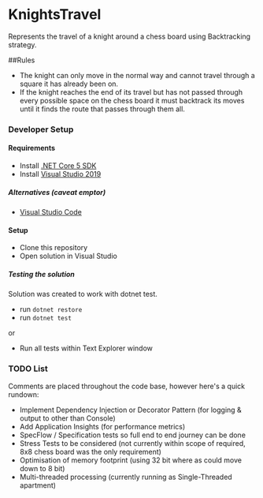 # KnightsTravel
Represents the travel of a knight around a chess board using Backtracking strategy.

##Rules
- The knight can only move in the normal way and cannot travel through a square it has already been on.
- If the knight reaches the end of its travel but has not passed through every possible space on the chess board it must backtrack its moves until it finds the route that passes through them all.

### Developer Setup
#### Requirements
- Install [.NET Core 5 SDK](https://www.microsoft.com/net/download)
- Install [Visual Studio 2019](https://www.visualstudio.com/downloads)

##### Alternatives (caveat emptor)
- [Visual Studio Code](https://code.visualstudio.com/download)

#### Setup
- Clone this repository
- Open solution in Visual Studio

##### Testing the solution

Solution was created to work with dotnet test.

- run `dotnet restore`
- run `dotnet test`

or

- Run all tests within Text Explorer window

### TODO List
Comments are placed throughout the code base, however here's a quick rundown:
- Implement Dependency Injection or Decorator Pattern (for logging & output to other than Console)
- Add Application Insights (for performance metrics)
- SpecFlow / Specification tests so full end to end journey can be done
- Stress Tests to be considered (not currently within scope of required, 8x8 chess board was the only requirement)
- Optimisation of memory footprint (using 32 bit where as could move down to 8 bit)
- Multi-threaded processing (currently running as Single-Threaded apartment)
